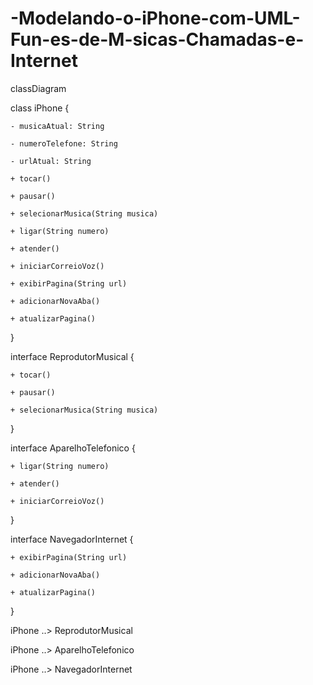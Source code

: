 # -Modelando-o-iPhone-com-UML-Fun-es-de-M-sicas-Chamadas-e-Internet
classDiagram

  class iPhone {

    - musicaAtual: String

    - numeroTelefone: String

    - urlAtual: String

    + tocar()

    + pausar()

    + selecionarMusica(String musica)

    + ligar(String numero)

    + atender()

    + iniciarCorreioVoz()

    + exibirPagina(String url)

    + adicionarNovaAba()

    + atualizarPagina()

  }



  interface ReprodutorMusical {

    + tocar()

    + pausar()

    + selecionarMusica(String musica)

  }



  interface AparelhoTelefonico {

    + ligar(String numero)

    + atender()

    + iniciarCorreioVoz()

  }



  interface NavegadorInternet {

    + exibirPagina(String url)

    + adicionarNovaAba()

    + atualizarPagina()

  }



  iPhone ..> ReprodutorMusical

  iPhone ..> AparelhoTelefonico

  iPhone ..> NavegadorInternet

